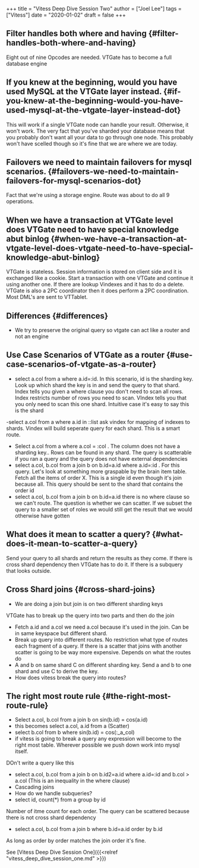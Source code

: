 +++
title = "Vitess Deep Dive Session Two"
author = ["Joel Lee"]
tags = ["Vitess"]
date = "2020-01-02"
draft = false
+++

## Filter handles both where and having {#filter-handles-both-where-and-having}

Eight out of nine Opcodes are needed. VTGate has to become a full database engine


## If you knew at the beginning, would you have used MySQL at the VTGate layer instead. {#if-you-knew-at-the-beginning-would-you-have-used-mysql-at-the-vtgate-layer-instead-dot}

This will work if a single VTGate node can handle your result. Otherwise, it won't work. The very fact that you've sharded your database means that you probably don't want all your data to go through one node. This probably won't have scelled though so it's fine that we are where we are today.


## Failovers we need to maintain failovers for mysql scenarios. {#failovers-we-need-to-maintain-failovers-for-mysql-scenarios-dot}

Fact that we're using a storage engine. Route was about to do all 9 operations.


## When we have a transaction at VTGate level does VTGate need to have special knowledge abut binlog {#when-we-have-a-transaction-at-vtgate-level-does-vtgate-need-to-have-special-knowledge-abut-binlog}

VTGate is  stateless. Session information is stored on client side and it is exchanged like a cookie. Start a transaction with one VTGate and continue it using another one. If there are lookup Vindexes and it has to do a delete. VTGate is also a 2PC coordinator then it does perform a 2PC coordination. Most DML's are sent to VTTablet.


## Differences {#differences}

-   We try to preserve the original query  so vtgate can act like a router and not an engine


## Use Case Scenarios of VTGate as a router {#use-case-scenarios-of-vtgate-as-a-router}

-   select a.col from a where a.id=:id. In this scenario, id is the sharding key. Look up which shard the key is in and send the query to that shard. Index tells you given a where clause you don't need to scan all rows. Index restricts number of rows you need to scan. VIndex tells you that you only need to scan this one shard. Intuitive case it's easy to say this is the shard

-select a.col from a where a.id in ::list ask vindex for mapping of indexes to shards. Vindex will build seperate query for each shard.  This is a smart route.

-   Select a.col from a where a.col = :col . The column does not have a sharding key.. Rows can be found in any shard. The query is scatterable if you ran a query and the query does not have external dependencies
-   select a.col, b.col from a join b on b.id=a.id where a.id=:id . For this query. Let's look at something more graspable by the brain item table. Fetch all the items of order X. This is a single id even though it's join because all. This query should be sent to the shard that contains the order id
-   select a.col, b.col from a join b on b.id=a.id there is no where clause so we can't route. The question is whether we can scatter. If we subset the query to a smaller set of roles we would still get the result that we would otherwise have gotten


## What does it mean to scatter a query? {#what-does-it-mean-to-scatter-a-query}

Send your query to all shards and return the results as they come. If there is cross shard dependency then VTGate has to do it. If there is a subquery that looks outside.


## Cross Shard joins {#cross-shard-joins}

-   We are doing a join but join is on two different sharding keys

VTGate has to break up the query into two parts and then do the join

-   Fetch a.id and a.col  we need a.col because it's used in the join. Can be in same keyspace but different shard.
-   Break up query into different routes. No restriction what type of routes each fragment of a query. If there is a scatter that joins with another scatter is going to be way more expensive. Depends on what the routes do
-   A and b on same shard C on different sharding key. Send a and b to one shard and use C to derive  the key.
-   How does vitess break the query into routes?


## The right most route rule {#the-right-most-route-rule}

-   Select a.col, b.col from a join b on sin(b.id) = cos(a.id)
-   this becomes select a.col, a.id from a (Scatter)
-   select b.col from b where sin(b.id) = cos(:\_a\_col)
-   if vitess is going to break a query any expression will become to the right most table. Wherever possible we push down work into mysql itself.

DOn't write a query like this

-   select a.col, b.col from a join b on b.id2=a.id where a.id=:id and b.col > a.col (This is an inequality in the where clause)
-   Cascading joins
-   How do we handle subqueries?
-   select id, count(\*) from a group by id

Number of itme count for each order. The query can be scattered because there is not cross shard dependency

-   select a.col, b.col from a join b where b.id=a.id order by b.id

As long as order by order matches the join order it's fine.

See [Vitess Deep Dive Session One]({{<relref "vitess_deep_dive_session_one.md" >}})
